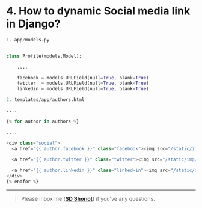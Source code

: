 # 4. How to dynamic Social media link in Django?


```python 
1. app/models.py


class Profile(models.Model):

	....

	facebook = models.URLField(null=True, blank=True)
	twitter  = models.URLField(null=True, blank=True)
	linkedin = models.URLField(null=True, blank=True)
```

```python
2. templates/app/authors.html

....

{% for author in authors %}

....

<div class="social">
  <a href="{{ author.facebook }}" class="facebook"><img src="/static/img/social/facebook.png" alt=""></a>

  <a href="{{ author.twitter }}" class="twitter"><img src="/static/img/social/twitter.png" alt=""></a>

  <a href="{{ author.linkedin }}" class="linked-in"><img src="/static/img/social/linked-in.png" alt=""></a>
</div>
{% endfor %}
```
---

> Please inbox me (**[SD Shoriot](https://www.facebook.com/shoriot)**) if you've any questions. 